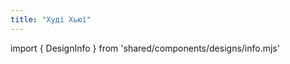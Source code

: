 ```yaml
---
title: "Худі Хьюї"
---
```


import { DesignInfo } from 'shared/components/designs/info.mjs'

<DesignInfo design='huey' docs />

